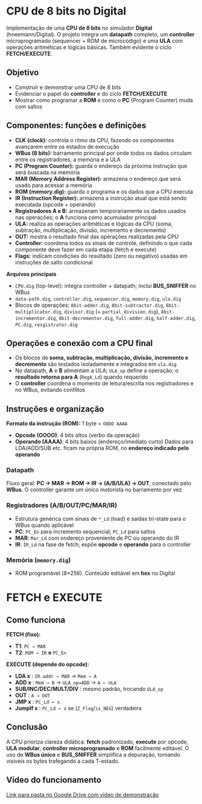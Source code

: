 # CPU de 8 bits no Digital

Implementação de uma **CPU de 8 bits** no simulador **Digital** (hneemann/Digital). O projeto integra um **datapath** completo, um **controller** microprogramado (sequencer + ROM de microcódigo) e uma **ULA** com operações aritméticas e lógicas básicas. Também evidente o ciclo **FETCH/EXECUTE**.

## Objetivo
- Construir e demonstrar uma CPU de 8 bits
- Evidenciar o papel do **controller** e do ciclo **FETCH/EXECUTE**
- Mostrar como programar a **ROM** e como o **PC** (Program Counter) muda com saltos

## Componentes: funções e definições

* **CLK (clock):** controla o ritmo da CPU, fazendo os componentes avançarem entre os estados de execução
* **WBus (8 bits):** barramento principal por onde todos os dados circulam entre os registradores, a memória e a ULA
* **PC (Program Counter):** guarda o endereço da próxima instrução que será buscada na memória
* **MAR (Memory Address Register):** armazena o endereço que será usado para acessar a memória
* **ROM (memory.dig):** guarda o programa e os dados que a CPU executa
* **IR (Instruction Register):** armazena a instrução atual que está sendo executada (opcode + operando)
* **Registradores A e B:** armazenam temporariamente os dados usados nas operações; o **A** funciona como acumulador principal
* **ULA:** realiza as operações aritméticas e lógicas da CPU (soma, subtração, multiplicação, divisão, incremento e decremento)
* **OUT:** mostra o resultado final das operações realizadas pela CPU
* **Controller:** coordena todos os sinais de controle, definindo o que cada componente deve fazer em cada etapa (fetch e execute)
* **Flags:** indicam condições do resultado (zero ou negativo) usadas em instruções de salto condicional

**Arquivos principais**
- `CPU.dig` (top-level): integra controller + datapath; inclui **BUS_SNIFFER** no WBus
- `data-path.dig`, `controller.dig`, `sequencer.dig`, `memory.dig`, `ula.dig`
- Blocos de operações: `8bit-adder.dig`, `8bit-subtractor.dig`, `8bit-multiplicator.dig`, `divisor.dig` (+ `partial_division.dig`), `8bit-incrementor.dig`, `8bit-decrementor.dig`, `full-adder.dig`, `half-adder.dig`, `PC.dig`, `resgistrator.dig`

## Operações e conexão com a CPU final
- Os blocos de **soma, subtração, multiplicação, divisão, incremento e decremento** são testados isoladamente e integrados em `ula.dig`
- No datapath, **A** e **B** alimentam a ULA; `ULA_op` define a operação; o **resultado retorna para A** (`RegA_Ld`) quando requerido
- O **controller** coordena o momento de leitura/escrita nos registradores e no WBus, evitando conflitos

## Instruções e organização
**Formato da instrução (ROM):** 1 byte = `OOOO AAAA`  
- **Opcode (OOOO)**: 4 bits altos (verbo da operação)  
- **Operando (AAAA)**: 4 bits baixos (endereço/imediato curto)
Dados para LDA/ADD/SUB etc. ficam na própria ROM, no **endereço indicado pelo operando**

### Datapath
Fluxo geral: **PC → MAR → ROM → IR → (A/B/ULA) → OUT**, conectado pelo **WBus**. O controller garante um único motorista no barramento por vez

### Registradores (A/B/OUT/PC/MAR/IR)
- Estrutura genérica com sinais de `*_Ld` (load) e saídas tri-state para o WBus quando aplicável
- **PC**: `PC_En` para incremento sequencial; `PC_Ld` para saltos
- **MAR**: `Mar_Ld` com endereço proveniente de PC ou operando do IR
- **IR**: `IR_Ld` na fase de fetch; expõe **opcode** e **operando** para o controller

### Memória (`memory.dig`)
- ROM programável (8×256). Conteúdo editável em **hex** no Digital

# FETCH e EXECUTE
## Como funciona
**FETCH (fixo):**
- **T1**: `PC → MAR`
- **T2**: `ROM → IR` **e** `PC_En`

**EXECUTE (depende do opcode):**
- **LDA x** : `IR.addr → MAR` → `Mem → A`
- **ADD x** : `Mem → B` → `ULA_op=ADD` → `A ← ULA`
- **SUB/INC/DEC/MULT/DIV** : mesmo padrão, trocando `ULA_op`
- **OUT** : `A → OUT`
- **JMP x** : `PC_Ld ← x`
- **JumpIf x** : `PC_Ld ← x` se (`Z_Flag`/`is_NEG`) verdadeira

## Conclusão
A CPU prioriza clareza didática: **fetch** padronizado, **execute** por opcode, **ULA modular**, **controller microprogramado** e **ROM** facilmente editável. O uso de **WBus único** e **BUS_SNIFFER** simplifica a depuração, tornando visíveis os bytes trafegando a cada T-estado.


## Vídeo do funcionamento
[Link para pasta no Google Drive com vídeo de demonstração](https://drive.google.com/drive/u/0/folders/1Hc_6zCy6dr74yyuTUPnl49AC52gGzxf9)
